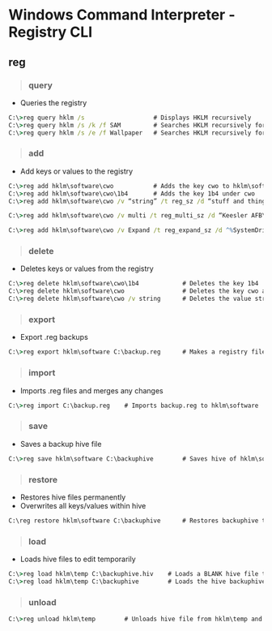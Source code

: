 # Windows Command Interpreter - Registry CLI

## **reg**

> ### **query**

- Queries the registry

```cmd
C:\>reg query hklm /s			        # Displays HKLM recursively
C:\>reg query hklm /s /k /f SAM		    # Searches HKLM recursively for the Key SAM
C:\>reg query hklm /s /e /f Wallpaper	# Searches HKLM recursively for the exact string Wallpaper 
```					

> ### **add**

- Add keys or values to the registry

```cmd
C:\>reg add hklm\software\cwo		    # Adds the key cwo to hklm\software
C:\>reg add hklm\software\cwo\1b4		# Adds the key 1b4 under cwo
C:\>reg add hklm\software\cwo /v “string” /t reg_sz /d “stuff and things”       # Adds the value with the name string type string and data stuff and things

C:\>reg add hklm\software\cwo /v multi /t reg_multi_sz /d “Keesler AFB\0Nellis AFB”     # Adds the value with the name multi type multistring and data Keesler AFB on one line then Nellis AFB on the next line.

C:\>reg add hklm\software\cwo /v Expand /t reg_expand_sz /d ^%SystemDrive^%”\Program Files”     # Adds the value with the name expand type expandable and data %SystemDrive%\Program Files
 ```
 > ### **delete**

 - Deletes keys or values from the registry

 ```cmd
C:\>reg delete hklm\software\cwo\1b4	        # Deletes the key 1b4
C:\>reg delete hklm\software\cwo		        # Deletes the key cwo and any values under
C:\>reg delete hklm\software\cwo /v string	    # Deletes the value string under cwo
```

> ### **export**

- Export .reg backups

```cmd
C:\>reg export hklm\software C:\backup.reg		# Makes a registry file backup.reg
```

> ### **import**

- Imports .reg files and merges any changes

```cmd
C:\>reg import C:\backup.reg    # Imports backup.reg to hklm\software
```

> ### **save**

- Saves a backup hive file

```cmd
C:\>reg save hklm\software C:\backuphive        # Saves hive of hklm\software as backuphive
```

> ### **restore**

- Restores hive files permanently
- Overwrites all keys/values within hive

```cmd
C:\reg restore hklm\software C:\backuphive	    # Restores backuphive to hklm\software
```

> ### **load**

- Loads hive files to edit temporarily

```cmd
C:\>reg load hklm\temp C:\backuphive.hiv	# Loads a BLANK hive file to hklm\temp
C:\>reg load hklm\temp C:\backuphive	    # Loads the hive backuphive to hklm\temp
```

> ### **unload**

```cmd
C:\>reg unload hklm\temp		# Unloads hive file from hklm\temp and saves backuphive
```